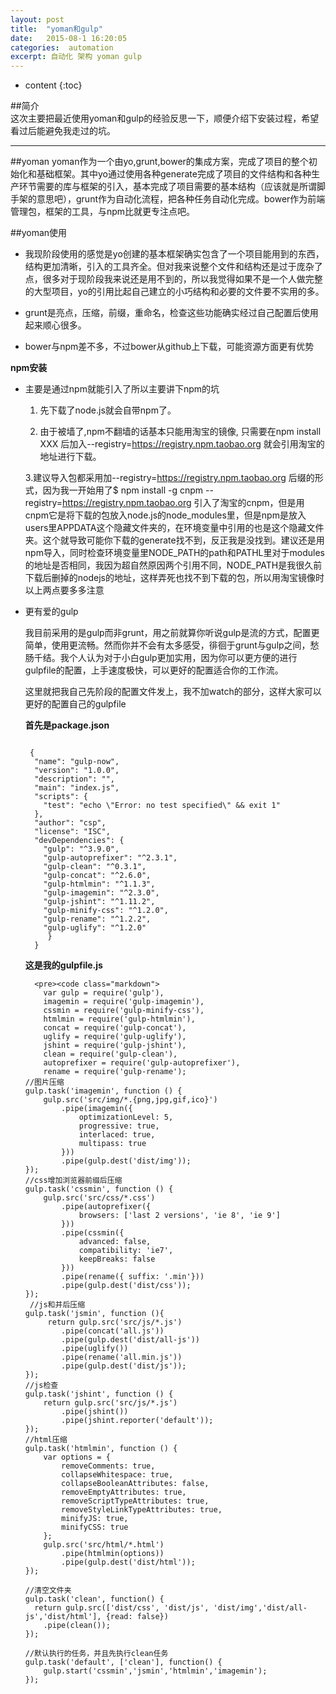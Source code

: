 ```yaml
---
layout: post
title:  "yoman和gulp"
date:   2015-08-1 16:20:05
categories:  automation
excerpt: 自动化 架构 yoman gulp 
---
```


* content
{:toc}

##简介  
  这次主要把最近使用yoman和gulp的经验反思一下，顺便介绍下安装过程，希望看过后能避免我走过的坑。

---

##yoman
yoman作为一个由yo,grunt,bower的集成方案，完成了项目的整个初始化和基础框架。其中yo通过使用各种generate完成了项目的文件结构和各种生产环节需要的库与框架的引入，基本完成了项目需要的基本结构（应该就是所谓脚手架的意思吧），grunt作为自动化流程，把各种任务自动化完成。bower作为前端管理包，框架的工具，与npm比就更专注点吧。

##yoman使用

* 我现阶段使用的感觉是yo创建的基本框架确实包含了一个项目能用到的东西，结构更加清晰，引入的工具齐全。但对我来说整个文件和结构还是过于庞杂了点，很多对于现阶段我来说还是用不到的，所以我觉得如果不是一个人做完整的大型项目，yo的引用比起自己建立的小巧结构和必要的文件要不实用的多。

* grunt是亮点，压缩，前缀，重命名，检查这些功能确实经过自己配置后使用起来顺心很多。

* bower与npm差不多，不过bower从github上下载，可能资源方面更有优势

**npm安装**

* 主要是通过npm就能引入了所以主要讲下npm的坑

  1. 先下载了node.js就会自带npm了。

  2. 由于被墙了,npm不翻墙的话基本只能用淘宝的镜像, 只需要在npm install XXX 后加入--registry=https://registry.npm.taobao.org 就会引用淘宝的地址进行下载。

  3.建议导入包都采用加--registry=https://registry.npm.taobao.org 后缀的形式，因为我一开始用了$ npm install -g cnpm --registry=https://registry.npm.taobao.org 引入了淘宝的cnpm，但是用cnpm它是将下载的包放入node.js的node_modules里，但是npm是放入users里APPDATA这个隐藏文件夹的，在环境变量中引用的也是这个隐藏文件夹。这个就导致可能你下载的generate找不到，反正我是没找到。建议还是用npm导入，同时检查环境变量里NODE_PATH的path和PATHL里对于modules的地址是否相同，我因为超自然原因两个引用不同，NODE_PATH是我很久前下载后删掉的nodejs的地址，这样弄死也找不到下载的包，所以用淘宝镜像时以上两点要多多注意


* 更有爱的gulp

  我目前采用的是gulp而非grunt，用之前就算你听说gulp是流的方式，配置更简单，使用更流畅。然而你并不会有太多感受，徘徊于grunt与gulp之间，愁肠千结。我个人认为对于小白gulp更加实用，因为你可以更方便的进行gulpfile的配置，上手速度极快，可以更好的配置适合你的工作流。
  
  这里就把我自己先阶段的配置文件发上，我不加watch的部分，这样大家可以更好的配置自己的gulpfile
  
  **首先是package.json**
  <pre><code class="markdown"> 
   {
    "name": "gulp-now",
    "version": "1.0.0",
    "description": "",
    "main": "index.js",
    "scripts": {
      "test": "echo \"Error: no test specified\" && exit 1"
    },
    "author": "csp",
    "license": "ISC",
    "devDependencies": {
      "gulp": "^3.9.0",
      "gulp-autoprefixer": "^2.3.1",
      "gulp-clean": "^0.3.1",
      "gulp-concat": "^2.6.0",
      "gulp-htmlmin": "^1.1.3",
      "gulp-imagemin": "^2.3.0",
      "gulp-jshint": "^1.11.2",
      "gulp-minify-css": "^1.2.0",
      "gulp-rename": "^1.2.2",
      "gulp-uglify": "^1.2.0"
       }
    }
  </code></pre>
  
  **这是我的gulpfile.js**
  
        <pre><code class="markdown">
          var gulp = require('gulp'),
          imagemin = require('gulp-imagemin'),
          cssmin = require('gulp-minify-css'),
          htmlmin = require('gulp-htmlmin'),
          concat = require('gulp-concat'),
          uglify = require('gulp-uglify'),
          jshint = require('gulp-jshint'),
          clean = require('gulp-clean'),
          autoprefixer = require('gulp-autoprefixer'),
          rename = require('gulp-rename');
      //图片压缩
      gulp.task('imagemin', function () {
          gulp.src('src/img/*.{png,jpg,gif,ico}')
              .pipe(imagemin({
                  optimizationLevel: 5,
                  progressive: true, 
                  interlaced: true, 
                  multipass: true 
              }))
              .pipe(gulp.dest('dist/img'));
      });
      //css增加浏览器前缀后压缩
      gulp.task('cssmin', function () {
          gulp.src('src/css/*.css')
              .pipe(autoprefixer({
                  browsers: ['last 2 versions', 'ie 8', 'ie 9']
              }))
              .pipe(cssmin({
                  advanced: false,
                  compatibility: 'ie7',
                  keepBreaks: false
              }))
              .pipe(rename({ suffix: '.min'}))
              .pipe(gulp.dest('dist/css'));
      });
       //js和并后压缩
      gulp.task('jsmin', function (){
           return gulp.src('src/js/*.js')
              .pipe(concat('all.js'))
              .pipe(gulp.dest('dist/all-js'))
              .pipe(uglify())
              .pipe(rename('all.min.js'))
              .pipe(gulp.dest('dist/js'));
      });
      //js检查
      gulp.task('jshint', function () {
          return gulp.src('src/js/*.js')
              .pipe(jshint())
              .pipe(jshint.reporter('default'));
      });
      //html压缩
      gulp.task('htmlmin', function () {
          var options = {
              removeComments: true,
              collapseWhitespace: true,
              collapseBooleanAttributes: false,
              removeEmptyAttributes: true,
              removeScriptTypeAttributes: true,
              removeStyleLinkTypeAttributes: true,
              minifyJS: true,
              minifyCSS: true
          };
          gulp.src('src/html/*.html')
              .pipe(htmlmin(options))
              .pipe(gulp.dest('dist/html'));
      });
      
      //清空文件夹
      gulp.task('clean', function() { 
        return gulp.src(['dist/css', 'dist/js', 'dist/img','dist/all-js','dist/html'], {read: false})
          .pipe(clean());
      });
      
      //默认执行的任务，并且先执行clean任务
      gulp.task('default', ['clean'], function() { 
          gulp.start('cssmin','jsmin','htmlmin','imagemin');
      });
  </code></pre>
